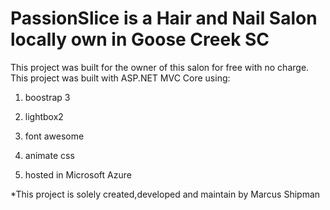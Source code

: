 # PassionSlice is a Hair and Nail Salon locally own in Goose Creek SC
This project was built for the owner of this salon for free with no charge.
This project was built with ASP.NET MVC Core using:

1. boostrap 3

2. lightbox2

3. font awesome

4. animate css

5. hosted in Microsoft Azure

*This project is solely created,developed and maintain by Marcus Shipman

